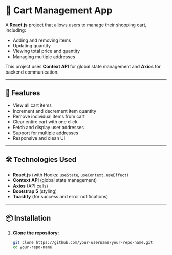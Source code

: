 # 🛒 Cart Management App

A **React.js** project that allows users to manage their shopping cart, including:
- Adding and removing items
- Updating quantity
- Viewing total price and quantity
- Managing multiple addresses

This project uses **Context API** for global state management and **Axios** for backend communication.

---

## 🚀 Features

- View all cart items
- Increment and decrement item quantity
- Remove individual items from cart
- Clear entire cart with one click
- Fetch and display user addresses
- Support for multiple addresses
- Responsive and clean UI

---

## 🛠️ Technologies Used

- **React.js** (with Hooks: `useState`, `useContext`, `useEffect`)
- **Context API** (global state management)
- **Axios** (API calls)
- **Bootstrap 5** (styling)
- **Toastify** (for success and error notifications)

---

## 📦 Installation

1. **Clone the repository:**
   ```bash
   git clone https://github.com/your-username/your-repo-name.git
   cd your-repo-name
